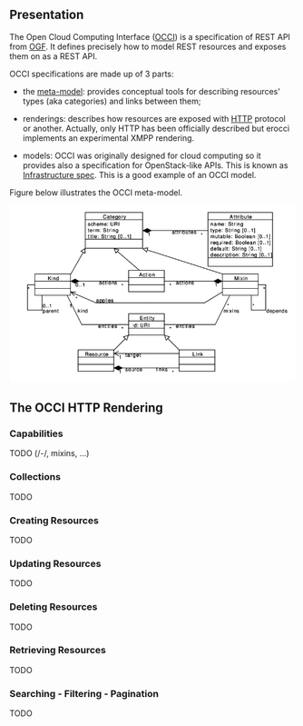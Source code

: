 ## Presentation

The Open Cloud Computing Interface ([OCCI](http://occi-wg.org/)) is a
specification of REST API from [OGF](http://ogf.org/). It defines
precisely how to model REST resources and exposes them on as a REST
API.

OCCI specifications are made up of 3 parts:

* the [meta-model](http://ogf.org/documents/GFD.183.pdf): provides
  conceptual tools for describing resources' types (aka categories) and
  links between them;

* renderings: describes how resources are exposed with
  [HTTP](http://ogf.org/documents/GFD.185.pdf) protocol or
  another. Actually, only HTTP has been officially described but
  erocci implements an experimental XMPP rendering.

* models: OCCI was originally designed for cloud computing so it
  provides also a specification for OpenStack-like APIs. This is known
  as [Infrastructure spec](http://ogf.org/documents/GFD.184.pdf). This
  is a good example of an OCCI model.

Figure below illustrates the OCCI meta-model.

![OCCI meta-model](img/core_model.png)

## The OCCI HTTP Rendering

### Capabilities

TODO (/-/, mixins, ...)

### Collections

TODO

### Creating Resources

TODO

### Updating Resources

TODO

### Deleting Resources

TODO

### Retrieving Resources

TODO

### Searching - Filtering - Pagination

TODO
